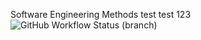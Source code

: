 Software Engineering Methods
test test 123
![GitHub Workflow Status (branch)](https://img.shields.io/github/actions/workflow/status/40399974/sem/main.yml?branch=master)